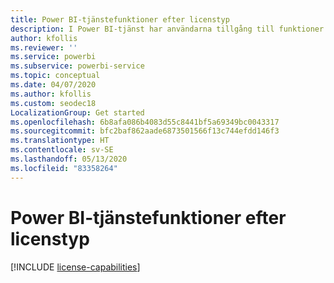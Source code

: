 ```yaml
---
title: Power BI-tjänstefunktioner efter licenstyp
description: I Power BI-tjänst har användarna tillgång till funktioner baserat på vilken typ av licens de har (kostnadsfri eller Pro) och om innehållet de interagerar med ligger på en arbetsyta som tilldelats till en Power BI Premium kapacitet.
author: kfollis
ms.reviewer: ''
ms.service: powerbi
ms.subservice: powerbi-service
ms.topic: conceptual
ms.date: 04/07/2020
ms.author: kfollis
ms.custom: seodec18
LocalizationGroup: Get started
ms.openlocfilehash: 6b8afa086b4083d55c8441bf5a69349bc0043317
ms.sourcegitcommit: bfc2baf862aade6873501566f13c744efdd146f3
ms.translationtype: HT
ms.contentlocale: sv-SE
ms.lasthandoff: 05/13/2020
ms.locfileid: "83358264"
---
```

# <a name="power-bi-service-features-by-license-type"></a>Power BI-tjänstefunktioner efter licenstyp

[!INCLUDE [license-capabilities](../includes/license-capabilities.md)]
